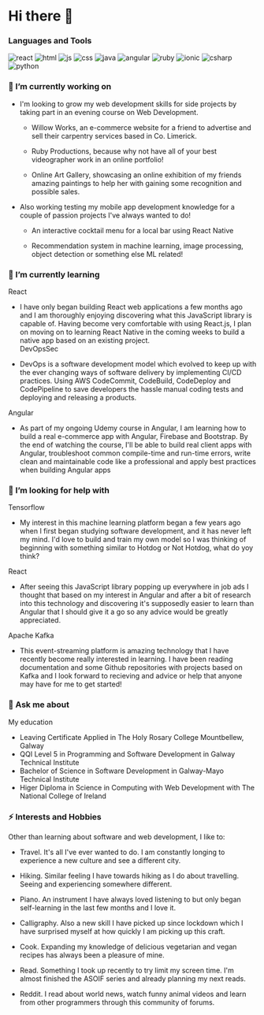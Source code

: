 # Hi there 👋

### Languages and Tools
![react](https://cdn.icon-icons.com/icons2/2108/PNG/32/react_icon_130845.png)
![html](https://cdn.icon-icons.com/icons2/2107/PNG/32/file_type_html_icon_130541.png)
![js](https://cdn.icon-icons.com/icons2/2415/PNG/32/javascript_original_logo_icon_146455.png)
![css](https://cdn.icon-icons.com/icons2/2107/PNG/32/file_type_css_icon_130661.png)
![java](https://icon-icons.com/icons2/159/PNG/32/java_22523.png)
![angular](https://icon-icons.com/icons2/2107/PNG/32/file_type_angular_icon_130754.png)
![ruby](https://cdn.icon-icons.com/icons2/2107/PNG/32/file_type_ruby_icon_130186.png)
![ionic](https://icon-icons.com/icons2/2107/PNG/32/file_type_ionic_icon_130522.png)
![csharp](https://icon-icons.com/icons2/2415/PNG/32/csharp_plain_logo_icon_146577.png)
![python](https://icon-icons.com/icons2/112/PNG/32/python_18894.png)

### 🔭 I’m currently working on

- I'm looking to grow my web development skills for side projects by taking part in an evening course on Web Development.

  - Willow Works, an e-commerce website for a friend to advertise and sell their carpentry services based in Co. Limerick.
  
  - Ruby Productions, because why not have all of your best videographer work in an online portfolio! 
  
  - Online Art Gallery, showcasing an online exhibition of my friends amazing paintings to help her with gaining some recognition and possible sales.

- Also working testing my mobile app development knowledge for a couple of passion projects I've always wanted to do! 

   - An interactive cocktail menu  for a local bar using React Native
   
   - Recommendation system in machine learning, image processing, object detection or something else ML related!

### 🌱 I’m currently learning

React

  - I have only began building React web applications a few months ago and I am thoroughly enjoying discovering what this JavaScript library is capable of. Having become very comfortable with using React.js, I plan on moving on to learning React Native in the coming weeks to build a native app based on an existing project.  
DevOpsSec

  - DevOps is a software development model which evolved to keep up with the ever changing ways of software delivery by implementing CI/CD practices. Using AWS CodeCommit, CodeBuild, CodeDeploy and CodePipeline to save developers the hassle manual coding tests and deploying and releasing a products.

Angular

  - As part of my ongoing Udemy course in Angular, I am learning how to build a real e-commerce app with Angular, Firebase and Bootstrap. By the end of watching     the course, I'll be able to build real client apps with Angular, troubleshoot common compile-time and run-time errors, write clean and maintainable code like a professional and apply best practices when building Angular apps 


### 🤔 I’m looking for help with

Tensorflow 

  - My interest in this machine learning platform began a few years ago when I first began studying software development, and it has never left my mind. I'd love to build and train my own model so I was thinking of beginning with something similar to Hotdog or Not Hotdog, what do yoy think?

React

  - After seeing this JavaScript library popping up everywhere in job ads I thought that based on my interest in Angular and after a bit of research into this technology and discovering it's supposedly easier to learn than Angular that I should give it a go so any advice would be greatly appreciated.   

Apache Kafka

  - This event-streaming platform is amazing technology that I have recently become really interested in learning. I have been reading documentation and some Github repositories with projects based on Kafka and I look forward to recieving and advice or help that anyone may have for me to get started!

   
### 💬 Ask me about

My education 
  - Leaving Certificate Applied in The Holy Rosary College Mountbellew, Galway 
  - QQI Level 5 in Programming and Software Development in Galway Technical Institute 
  - Bachelor of Science in Software Development in Galway-Mayo Technical Institute
  - Higer Diploma in Science in Computing with Web Development with The National College of Ireland

### ⚡ Interests and Hobbies

Other than learning about software and web development, I like to: 

  - Travel. It's all I've ever wanted to do. I am constantly longing to experience a new culture and see a different city. 
  
  - Hiking. Similar feeling I have towards hiking as I do about travelling. Seeing and experiencing somewhere different.
  
  - Piano. An instrument I have always loved listening to but only began self-learning in the last few months and I love it.
  
  - Calligraphy. Also a new skill I have picked up since lockdown which I have surprised myself at how quickly I am picking up this craft.
  
  - Cook. Expanding my knowledge of delicious vegetarian and vegan recipes has always been a pleasure of mine. 
  
  - Read. Something I took up recently to try limit my screen time. I'm almost finished the ASOIF series and already planning my next reads. 
  
  - Reddit. I read about world news, watch funny animal videos and learn from other programmers through this community of forums.
